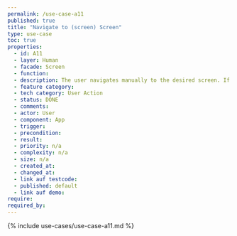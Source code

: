 ```yaml
---
permalink: /use-case-a11
published: true
title: "Navigate to (screen) Screen"
type: use-case
toc: true
properties:
  - id: A11
  - layer: Human
  - facade: Screen
  - function:
  - description: The user navigates manually to the desired screen. If the screen has preconditions, these preconditions are considered to be fulfilled (e.g. a Profile has been selected and authenticated first).
  - feature category:
  - tech category: User Action
  - status: DONE
  - comments:
  - actor: User
  - component: App
  - trigger:
  - precondition:
  - result:
  - priority: n/a
  - complexity: n/a
  - size: n/a
  - created_at:
  - changed_at:
  - link auf testcode:
  - published: default
  - link auf demo:
require:
required_by:
---
```


{% include use-cases/use-case-a11.md %}
